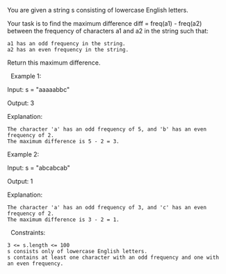 You are given a string s consisting of lowercase English letters.

Your task is to find the maximum difference diff = freq(a1) - freq(a2) between the frequency of characters a1 and a2 in the string such that:


	a1 has an odd frequency in the string.
	a2 has an even frequency in the string.


Return this maximum difference.

 
Example 1:


Input: s = "aaaaabbc"

Output: 3

Explanation:


	The character 'a' has an odd frequency of 5, and 'b' has an even frequency of 2.
	The maximum difference is 5 - 2 = 3.



Example 2:


Input: s = "abcabcab"

Output: 1

Explanation:


	The character 'a' has an odd frequency of 3, and 'c' has an even frequency of 2.
	The maximum difference is 3 - 2 = 1.



 
Constraints:


	3 <= s.length <= 100
	s consists only of lowercase English letters.
	s contains at least one character with an odd frequency and one with an even frequency.

